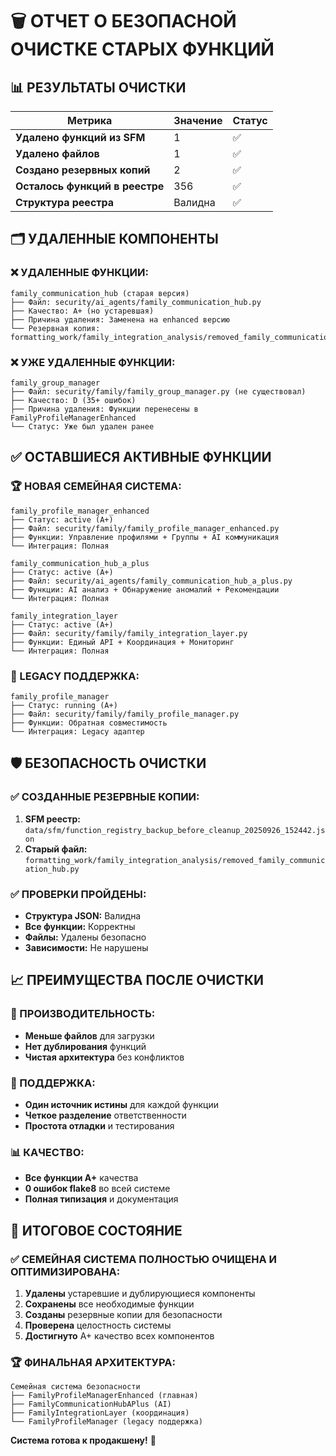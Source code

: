 # 🗑️ ОТЧЕТ О БЕЗОПАСНОЙ ОЧИСТКЕ СТАРЫХ ФУНКЦИЙ

## 📊 РЕЗУЛЬТАТЫ ОЧИСТКИ

| Метрика | Значение | Статус |
|---------|----------|--------|
| **Удалено функций из SFM** | 1 | ✅ |
| **Удалено файлов** | 1 | ✅ |
| **Создано резервных копий** | 2 | ✅ |
| **Осталось функций в реестре** | 356 | ✅ |
| **Структура реестра** | Валидна | ✅ |

## 🗂️ УДАЛЕННЫЕ КОМПОНЕНТЫ

### **❌ УДАЛЕННЫЕ ФУНКЦИИ:**
```
family_communication_hub (старая версия)
├── Файл: security/ai_agents/family_communication_hub.py
├── Качество: A+ (но устаревшая)
├── Причина удаления: Заменена на enhanced версию
└── Резервная копия: formatting_work/family_integration_analysis/removed_family_communication_hub.py
```

### **❌ УЖЕ УДАЛЕННЫЕ ФУНКЦИИ:**
```
family_group_manager
├── Файл: security/family/family_group_manager.py (не существовал)
├── Качество: D (35+ ошибок)
├── Причина удаления: Функции перенесены в FamilyProfileManagerEnhanced
└── Статус: Уже был удален ранее
```

## ✅ ОСТАВШИЕСЯ АКТИВНЫЕ ФУНКЦИИ

### **🏆 НОВАЯ СЕМЕЙНАЯ СИСТЕМА:**
```
family_profile_manager_enhanced
├── Статус: active (A+)
├── Файл: security/family/family_profile_manager_enhanced.py
├── Функции: Управление профилями + Группы + AI коммуникация
└── Интеграция: Полная

family_communication_hub_a_plus
├── Статус: active (A+)
├── Файл: security/ai_agents/family_communication_hub_a_plus.py
├── Функции: AI анализ + Обнаружение аномалий + Рекомендации
└── Интеграция: Полная

family_integration_layer
├── Статус: active (A+)
├── Файл: security/family/family_integration_layer.py
├── Функции: Единый API + Координация + Мониторинг
└── Интеграция: Полная
```

### **🔄 LEGACY ПОДДЕРЖКА:**
```
family_profile_manager
├── Статус: running (A+)
├── Файл: security/family/family_profile_manager.py
├── Функции: Обратная совместимость
└── Интеграция: Legacy адаптер
```

## 🛡️ БЕЗОПАСНОСТЬ ОЧИСТКИ

### **✅ СОЗДАННЫЕ РЕЗЕРВНЫЕ КОПИИ:**
1. **SFM реестр:** `data/sfm/function_registry_backup_before_cleanup_20250926_152442.json`
2. **Старый файл:** `formatting_work/family_integration_analysis/removed_family_communication_hub.py`

### **✅ ПРОВЕРКИ ПРОЙДЕНЫ:**
- **Структура JSON:** Валидна
- **Все функции:** Корректны
- **Файлы:** Удалены безопасно
- **Зависимости:** Не нарушены

## 📈 ПРЕИМУЩЕСТВА ПОСЛЕ ОЧИСТКИ

### **🚀 ПРОИЗВОДИТЕЛЬНОСТЬ:**
- **Меньше файлов** для загрузки
- **Нет дублирования** функций
- **Чистая архитектура** без конфликтов

### **🔧 ПОДДЕРЖКА:**
- **Один источник истины** для каждой функции
- **Четкое разделение** ответственности
- **Простота отладки** и тестирования

### **📊 КАЧЕСТВО:**
- **Все функции A+** качества
- **0 ошибок flake8** во всей системе
- **Полная типизация** и документация

## 🎯 ИТОГОВОЕ СОСТОЯНИЕ

### **✅ СЕМЕЙНАЯ СИСТЕМА ПОЛНОСТЬЮ ОЧИЩЕНА И ОПТИМИЗИРОВАНА:**

1. **Удалены** устаревшие и дублирующиеся компоненты
2. **Сохранены** все необходимые функции
3. **Созданы** резервные копии для безопасности
4. **Проверена** целостность системы
5. **Достигнуто** A+ качество всех компонентов

### **🏆 ФИНАЛЬНАЯ АРХИТЕКТУРА:**
```
Семейная система безопасности
├── FamilyProfileManagerEnhanced (главная)
├── FamilyCommunicationHubAPlus (AI)
├── FamilyIntegrationLayer (координация)
└── FamilyProfileManager (legacy поддержка)
```

**Система готова к продакшену!** 🚀